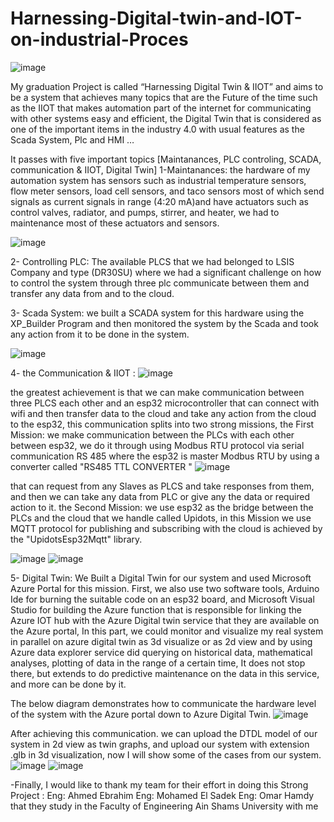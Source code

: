 # Harnessing-Digital-twin-and-IOT-on-industrial-Proces
![image](https://github.com/MohamedHakeeem/Harnessing-Digital-twin-and-IOT-on-industrial-Proces/assets/142861162/bd085315-1a7d-4a0e-bce3-6cea91e8a40f)

My graduation  Project is called “Harnessing Digital Twin & IIOT” and aims to be a system that achieves many topics that are the Future of the time such as the IIOT that makes automation part of the internet for communicating with other systems easy and efficient, the Digital Twin that is considered as one of the important items in the industry 4.0  with usual features as the Scada System, Plc and HMI …

It  passes with  five important topics  [Maintanances, PLC controling, SCADA, communication & IIOT, Digital Twin]
1-Maintanances: the hardware of my automation system has sensors such as industrial temperature sensors, flow meter sensors, load cell sensors, and taco sensors most of which send signals as current signals in range (4:20 mA)and have actuators such as control valves, radiator, and pumps, stirrer, and heater, we had to maintenance most of these actuators and sensors.

![image](https://github.com/MohamedHakeeem/Harnessing-Digital-twin-and-IOT-on-industrial-Proces/assets/142861162/25422bae-fc36-404c-9808-6045c18e76a4)

2- Controlling PLC: The available PLCS that we had belonged to LSIS Company and type (DR30SU)  where we had a significant challenge on how to control the system through three plc communicate between them and transfer any data from and to the cloud.


3- Scada System: we built a SCADA system for this hardware using the XP_Builder Program and then monitored the system by the Scada and took any action from it  to be done in the system.

![image](https://github.com/MohamedHakeeem/Harnessing-Digital-twin-and-IOT-on-industrial-Proces/assets/142861162/a5e52b7c-9f3d-4f70-b41b-d91810c4c5cc)

4- the Communication & IIOT : 
![image](https://github.com/MohamedHakeeem/Harnessing-Digital-twin-and-IOT-on-industrial-Proces/assets/142861162/df418296-8f6c-4711-8ae9-762aebe0993e)

the greatest achievement is that we can make communication between three PLCS  each other and an esp32 microcontroller that can connect  with  wifi and then transfer data  to the cloud and take any action from the cloud to the esp32,  this communication splits into two strong missions, 
the First Mission:  we make communication between the PLCs with each other  between esp32,  we do it through using Modbus RTU protocol  via serial communication RS 485 where the esp32 is master Modbus RTU by using a converter called "RS485 TTL CONVERTER "
![image](https://github.com/MohamedHakeeem/Harnessing-Digital-twin-and-IOT-on-industrial-Proces/assets/142861162/3845b5ca-12f1-494a-98a7-d263041db882)


that can request from any Slaves as PLCS  and take responses from them, and then we can take any data from PLC or give any the data or required action to it.
the Second Mission: we use esp32 as the bridge between the PLCs and the cloud that we handle called Upidots, in this Mission we use MQTT protocol for publishing and subscribing with the cloud is achieved by the "UpidotsEsp32Mqtt" library. 

![image](https://github.com/MohamedHakeeem/Harnessing-Digital-twin-and-IOT-on-industrial-Proces/assets/142861162/e7858955-991f-4b44-88be-067d5608c678)
![image](https://github.com/MohamedHakeeem/Harnessing-Digital-twin-and-IOT-on-industrial-Proces/assets/142861162/77c1dd18-8a06-4928-952d-a825801cf7a0)



5- Digital Twin:
We  Built a Digital Twin for our system and used Microsoft Azure Portal for this mission. First, we also use two software tools,  Arduino Ide for burning the suitable code on an esp32 board, and Microsoft Visual Studio for building the Azure function that is responsible for linking the Azure IOT hub with the Azure Digital twin service that they are available on the Azure portal, In this part, we could monitor and visualize my real system in parallel on azure digital twin as 3d visualize or as 2d view and by using Azure data explorer service did querying on  historical data,  mathematical analyses, plotting of data in the range of a certain time, It does not stop there, but extends to do  predictive maintenance on the data in this service, and more can be done by it.

The below diagram demonstrates how to communicate the hardware level of the system with the Azure portal down to Azure Digital Twin.
![image](https://github.com/MohamedHakeeem/Harnessing-Digital-twin-and-IOT-on-industrial-Proces/assets/142861162/dddc2e32-ab91-4f5e-a1eb-68dd709833ee)

After achieving this communication. we can upload the DTDL model of our system in 2d view as twin graphs, and upload our system with extension .glb  in 3d visualization,  now I will show some of the cases from our system.
![image](https://github.com/MohamedHakeeem/Harnessing-Digital-twin-and-IOT-on-industrial-Proces/assets/142861162/49fa895d-8b14-4f0a-84d1-02f4dc92df1f)
![image](https://github.com/MohamedHakeeem/Harnessing-Digital-twin-and-IOT-on-industrial-Proces/assets/142861162/a8299c69-dbd8-42be-b608-bdf642257339)










-Finally, I would like to thank my team for their effort in doing  this Strong Project :
Eng: Ahmed Ebrahim 
Eng: Mohamed El Sadek
Eng: Omar Hamdy
that they  study in the Faculty of Engineering Ain Shams University with me 






